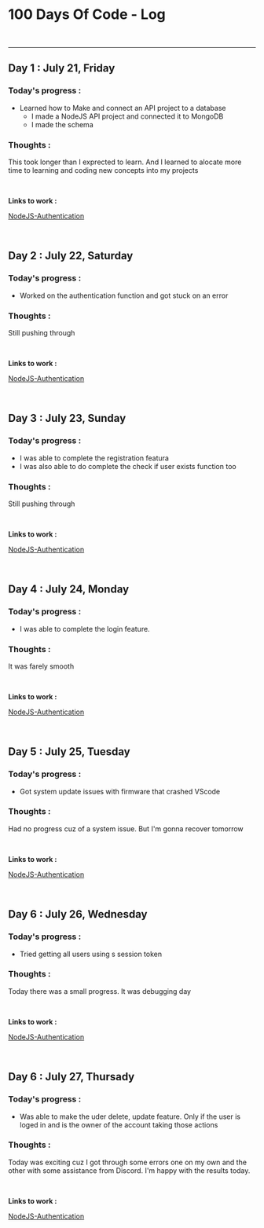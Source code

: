 # 100 Days Of Code - Log
<br>

---

## Day 1 : July 21, Friday

### **Today's progress :**
- Learned how to Make and connect an API project to a database
    - I made a NodeJS API project and connected it to MongoDB
    - I made the schema

### **Thoughts :**
This took longer than I exprected to learn. And I learned to alocate more time to learning and coding new concepts into my projects

<br>

**Links to work :** 

[NodeJS-Authentication](https://github.com/Mark-Muchiri/NodeJS-Authentication)

<br>


## Day 2 : July 22, Saturday

### **Today's progress :**
- Worked on the authentication function and got stuck on an error

### **Thoughts :**
Still pushing through

<br>

**Links to work :** 

[NodeJS-Authentication](https://github.com/Mark-Muchiri/NodeJS-Authentication)

<br>


## Day 3 : July 23, Sunday

### **Today's progress :**
- I was able to complete the registration featura
- I was also able to do complete the check if user exists function too

### **Thoughts :**
Still pushing through

<br>

**Links to work :** 

[NodeJS-Authentication](https://github.com/Mark-Muchiri/NodeJS-Authentication)

<br>


## Day 4 : July 24, Monday

### **Today's progress :**
- I was able to complete the login feature.

### **Thoughts :**
It was farely smooth

<br>

**Links to work :** 

[NodeJS-Authentication](https://github.com/Mark-Muchiri/NodeJS-Authentication)

<br>


## Day 5 : July 25, Tuesday

### **Today's progress :**
- Got system update issues with firmware that crashed VScode

### **Thoughts :**
Had no progress cuz of a system issue. But I'm gonna recover tomorrow

<br>

**Links to work :** 

[NodeJS-Authentication](https://github.com/Mark-Muchiri/NodeJS-Authentication)

<br>


## Day 6 : July 26, Wednesday

### **Today's progress :**
- Tried getting all users using s session token

### **Thoughts :**
Today there was a small progress. It was debugging day

<br>

**Links to work :** 

[NodeJS-Authentication](https://github.com/Mark-Muchiri/NodeJS-Authentication)

<br>

## Day 6 : July 27, Thursady

### **Today's progress :**
- Was able to make the uder delete, update feature. Only if the user is loged in and is the owner of the account taking those actions

### **Thoughts :**
Today was exciting cuz I got through some errors one on my own and the other with some assistance from Discord. I'm happy with the results today.

<br>

**Links to work :** 

[NodeJS-Authentication](https://github.com/Mark-Muchiri/NodeJS-Authentication)

<br>